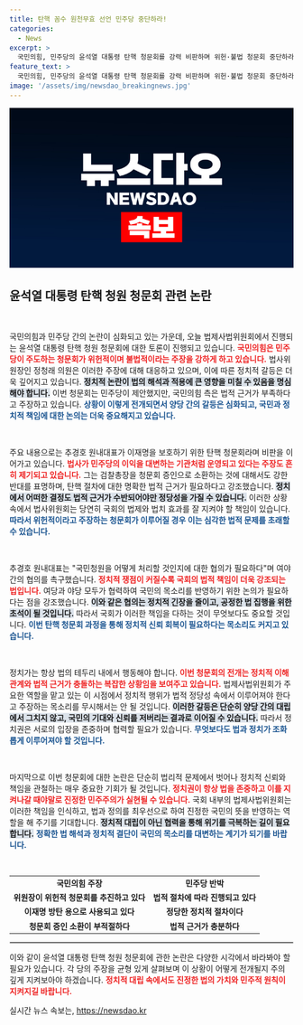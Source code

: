 ```yaml
---
title: 탄핵 꼼수 원천무효 선언 민주당 중단하라!
categories:
  - News
excerpt: >
  국민의힘, 민주당의 윤석열 대통령 탄핵 청문회를 강력 비판하며 위헌·불법 청문회 중단하라 촉구! 법사위원장에 대한 거세지는 반발과 함께 정치적 갈등이 격화되고 있다. 클릭해서 더 알아보세요!
feature_text: >
  국민의힘, 민주당의 윤석열 대통령 탄핵 청문회를 강력 비판하며 위헌·불법 청문회 중단하라 촉구! 법사위원장에 대한 거세지는 반발과 함께 정치적 갈등이 격화되고 있다. 클릭해서 더 알아보세요!
image: '/assets/img/newsdao_breakingnews.jpg'
---
```


<p><img src="/assets/img/newsdao_breakingnews.jpg" alt="implanttips 속보" /></p>

<h2 data-ke-size="size26">윤석열 대통령 탄핵 청원 청문회 관련 논란</h2>

<p data-ke-size="size16">&nbsp;</p>

<p>국민의힘과 민주당 간의 논란이 심화되고 있는 가운데, 오늘 법제사법위원회에서 진행되는 윤석열 대통령 탄핵 청원 청문회에 대한 토론이 진행되고 있습니다. <b><span style="color: #ee2323;">국민의힘은 민주당이 주도하는 청문회가 위헌적이며 불법적이라는 주장을 강하게 하고 있습니다.</span></b> 법사위원장인 정청래 의원은 이러한 주장에 대해 대응하고 있으며, 이에 따른 정치적 갈등은 더욱 깊어지고 있습니다. <b><span style="background-color: #21538527;">정치적 논란이 법의 해석과 적용에 큰 영향을 미칠 수 있음을 명심해야 합니다.</span></b> 이번 청문회는 민주당이 제안했지만, 국민의힘 측은 법적 근거가 부족하다고 주장하고 있습니다. <b><span style="color: #1a5490;">상황이 이렇게 전개되면서 양당 간의 갈등은 심화되고, 국민과 정치적 책임에 대한 논의는 더욱 중요해지고 있습니다.</span></b></p>

<p data-ke-size="size16">&nbsp;</p>

<p>주요 내용으로는 추경호 원내대표가 이재명을 보호하기 위한 탄핵 청문회라며 비판을 이어가고 있습니다. <b><span style="color: #ee2323;">법사가 민주당의 이익을 대변하는 기관처럼 운영되고 있다는 주장도 흔히 제기되고 있습니다.</span></b> 그는 검찰총장을 청문회 증인으로 소환하는 것에 대해서도 강한 반대를 표명하며, 탄핵 절차에 대한 명확한 법적 근거가 필요하다고 강조했습니다. <b><span style="background-color: #21538527;">정치에서 어떠한 결정도 법적 근거가 수반되어야만 정당성을 가질 수 있습니다.</span></b> 이러한 상황 속에서 법사위원회는 당연히 국회의 법제와 법치 효과를 잘 지켜야 할 책임이 있습니다. <b><span style="color: #1a5490;">따라서 위헌적이라고 주장하는 청문회가 이루어질 경우 이는 심각한 법적 문제를 초래할 수 있습니다.</span></b></p>

<p data-ke-size="size16">&nbsp;</p>

<p>추경호 원내대표는 "국민청원을 어떻게 처리할 것인지에 대한 협의가 필요하다"며 여야 간의 협의를 촉구했습니다. <b><span style="color: #ee2323;">정치적 쟁점이 커질수록 국회의 법적 책임이 더욱 강조되는 법입니다.</span></b> 여당과 야당 모두가 협력하여 국민의 목소리를 반영하기 위한 논의가 필요하다는 점을 강조했습니다. <b><span style="background-color: #21538527;">이와 같은 협의는 정치적 긴장을 줄이고, 공정한 법 집행을 위한 초석이 될 것입니다.</span></b> 따라서 국회가 이러한 책임을 다하는 것이 무엇보다도 중요할 것입니다. <b><span style="color: #1a5490;">이번 탄핵 청문회 과정을 통해 정치적 신뢰 회복이 필요하다는 목소리도 커지고 있습니다.</span></b> </p>

<p data-ke-size="size16">&nbsp;</p>

<p>정치가는 항상 법의 테두리 내에서 행동해야 합니다. <b><span style="color: #ee2323;">이번 청문회의 전개는 정치적 이해관계와 법적 근거가 충돌하는 복잡한 상황임을 보여주고 있습니다.</span></b> 법제사법위원회가 주요한 역할을 맡고 있는 이 시점에서 정치적 행위가 법적 정당성 속에서 이루어져야 한다고 주장하는 목소리를 무시해서는 안 될 것입니다. <b><span style="background-color: #21538527;">이러한 갈등은 단순히 양당 간의 대립에서 그치지 않고, 국민의 기대와 신뢰를 저버리는 결과로 이어질 수 있습니다.</span></b> 따라서 정치권은 서로의 입장을 존중하며 협력할 필요가 있습니다. <b><span style="color: #1a5490;">무엇보다도 법과 정치가 조화롭게 이루어져야 할 것입니다.</span></b></p>

<p data-ke-size="size16">&nbsp;</p>

<p>마지막으로 이번 청문회에 대한 논란은 단순히 법리적 문제에서 벗어나 정치적 신뢰와 책임을 관철하는 매우 중요한 기회가 될 것입니다. <b><span style="color: #ee2323;">정치권이 항상 법을 존중하고 이를 지켜나갈 때야말로 진정한 민주주의가 실현될 수 있습니다.</span></b> 국회 내부의 법제사법위원회는 이러한 책임을 인식하고, 법과 정의를 최우선으로 하여 진정한 국민의 뜻을 반영하는 역할을 해 주기를 기대합니다. <b><span style="background-color: #21538527;">정치적 대립이 아닌 협력을 통해 위기를 극복하는 길이 필요합니다.</span></b> <b><span style="color: #1a5490;">정확한 법 해석과 정치적 결단이 국민의 목소리를 대변하는 계기가 되기를 바랍니다.</span></b></p>

<p data-ke-size="size16">&nbsp;</p>

<table>
<tr>
<td style="text-align: center; height: 17px;"><b>국민의힘 주장</b></td>
<td style="text-align: center; height: 17px;"><b>민주당 반박</b></td>
</tr>
<tr>
<td style="text-align: center; height: 17px;"><b>위원장이 위헌적 청문회를 추진하고 있다</b></td>
<td style="text-align: center; height: 17px;"><b>법적 절차에 따라 진행되고 있다</b></td>
</tr>
<tr>
<td style="text-align: center; height: 17px;"><b>이재명 방탄 용으로 사용되고 있다</b></td>
<td style="text-align: center; height: 17px;"><b>정당한 정치적 절차이다</b></td>
</tr>
<tr>
<td style="text-align: center; height: 17px;"><b>청문회 증인 소환이 부적절하다</b></td>
<td style="text-align: center; height: 17px;"><b>법적 근거가 충분하다</b></td>
</tr>
</table>

<hr style="border: 1px solid #ccc;" />

<p>이와 같이 윤석열 대통령 탄핵 청원 청문회에 관한 논란은 다양한 시각에서 바라봐야 할 필요가 있습니다. 각 당의 주장을 균형 있게 살펴보며 이 상황이 어떻게 전개될지 주의 깊게 지켜보아야 하겠습니다. <b><span style="color: #ee2323;">정치적 대립 속에서도 진정한 법의 가치와 민주적 원칙이 지켜지길 바랍니다.</span></b></p>
실시간 뉴스 속보는, <a href="https://newsdao.kr" rel="dofollow">https://newsdao.kr</a>


